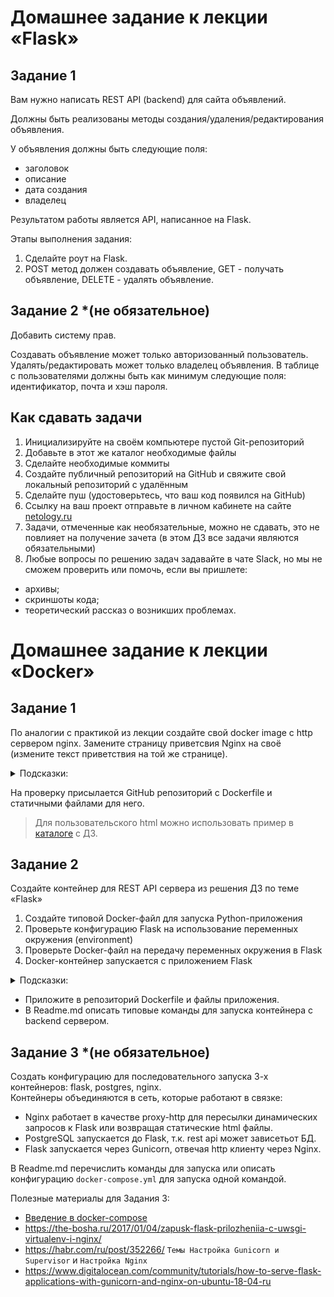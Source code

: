 # Домашнее задание к лекции «Flask»

## Задание 1

Вам нужно написать REST API (backend) для сайта объявлений.

Должны быть реализованы методы создания/удаления/редактирования объявления.    

У объявления должны быть следующие поля: 
- заголовок
- описание
- дата создания
- владелец

Результатом работы является API, написанное на Flask.

Этапы выполнения задания:

1. Сделайте роут на Flask.
2. POST метод должен создавать объявление, GET - получать объявление, DELETE - удалять объявление.

## Задание 2 *(не обязательное)

Добавить систему прав.

Создавать объявление может только авторизованный пользователь.
Удалять/редактировать может только владелец объявления.
В таблице с пользователями должны быть как минимум следующие поля: идентификатор, почта и хэш пароля.


## Как сдавать задачи

1. Инициализируйте на своём компьютере пустой Git-репозиторий
2. Добавьте в этот же каталог необходимые файлы
3. Сделайте необходимые коммиты
4. Создайте публичный репозиторий на GitHub и свяжите свой локальный репозиторий с удалённым
5. Сделайте пуш (удостоверьтесь, что ваш код появился на GitHub)
6. Ссылку на ваш проект отправьте в личном кабинете на сайте [netology.ru](http://netology.ru/)
7. Задачи, отмеченные как необязательные, можно не сдавать, это не повлияет на получение зачета (в этом ДЗ все задачи являются обязательными)
8. Любые вопросы по решению задач задавайте в чате Slack, но мы не сможем проверить или помочь, если вы пришлете:
* архивы;
* скриншоты кода;
* теоретический рассказ о возникших проблемах.


# Домашнее задание к лекции «Docker»

## Задание 1

По аналогии с практикой из лекции создайте свой docker image с http сервером nginx. Замените страницу приветсвия Nginx на своё (измените текст приветствия на той же странице).

<details><summary>Подсказки: </summary>  
В официальном образе nginx стандартный путь к статичным файлам `/usr/share/nginx/html`.  
</details>

На проверку присылается GitHub репозиторий с Dockerfile и статичными файлами для него.

> Для пользовательского html можно использовать пример в [каталоге](html/) с ДЗ.

## Задание 2

Создайте контейнер для REST API сервера из решения ДЗ по теме «Flask»

1. Создайте типовой Docker-файл для запуска Python-приложения
2. Проверьте конфигурацию Flask на использование переменных окружения (environment)
3. Проверьте Docker-файл на передачу переменных окружения в Flask
4. Docker-контейнер запускается с приложением Flask

<details><summary>Подсказки: </summary>  
  1. Хорошим тоном будет пример команд с последовательным запуском контейнеров и объединением их в сеть для БД и Flask.  
  2. В качестве простого решения можно подключаться к БД на локальной хост машине.  
</details>

- Приложите в репозиторий Dockerfile и файлы приложения.
- В Readme.md описать типовые команды для запуска контейнера c backend сервером.

## Задание 3 \*(не обязательное)

Создать конфигурацию для последовательного запуска 3-х контейнеров: flask, postgres, nginx.  
 Контейнеры объединяются в сеть, которые работают в связке:

- Nginx работает в качестве proxy-http для пересылки динамических запросов к Flask или возвращая статические html файлы.
- PostgreSQL запускается до Flask, т.к. rest api может зависетьот БД.
- Flask запускается через Gunicorn, отвечая http клиенту через Nginx.

В Readme.md перечислить команды для запуска или описать конфигурацию `docker-compose.yml` для запуска одной командой.

Полезные материалы для Задания 3:

- [Введение в docker-compose](https://dker.ru/docs/docker-compose/getting-started/)
- https://the-bosha.ru/2017/01/04/zapusk-flask-prilozheniia-c-uwsgi-virtualenv-i-nginx/
- https://habr.com/ru/post/352266/ `Темы Настройка Gunicorn и Supervisor` и `Настройка Nginx`
- https://www.digitalocean.com/community/tutorials/how-to-serve-flask-applications-with-gunicorn-and-nginx-on-ubuntu-18-04-ru